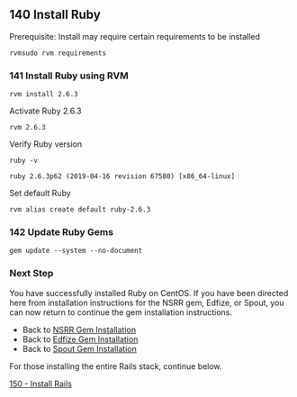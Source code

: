 ## 140 Install Ruby

Prerequisite: Install may require certain requirements to be installed

```
rvmsudo rvm requirements
```

### 141 Install Ruby using RVM

```
rvm install 2.6.3
```

Activate Ruby 2.6.3

```
rvm 2.6.3
```

Verify Ruby version

```
ruby -v
```

```console
ruby 2.6.3p62 (2019-04-16 revision 67580) [x86_64-linux]
```

Set default Ruby

```
rvm alias create default ruby-2.6.3
```

### 142 Update Ruby Gems

```
gem update --system --no-document
```

### Next Step

You have successfully installed Ruby on CentOS. If you have been directed here from installation instructions for the NSRR gem, Edfize, or Spout, you can now return to continue the gem installation instructions.

- Back to [NSRR Gem Installation](https://github.com/nsrr/nsrr-gem#installation)
- Back to [Edfize Gem Installation](https://github.com/sleepepi/edfize#installation)
- Back to [Spout Gem Installation](https://github.com/sleepepi/spout#installation)

For those installing the entire Rails stack, continue below.

[150 - Install Rails](https://github.com/remomueller/documentation/blob/master/centos/150-install-rails.md)
